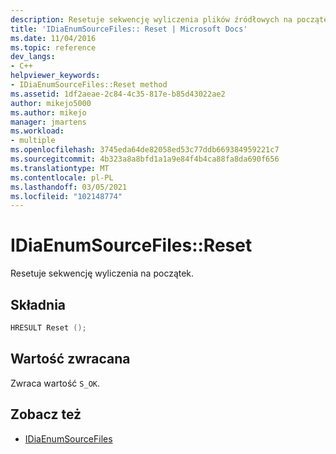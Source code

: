```yaml
---
description: Resetuje sekwencję wyliczenia plików źródłowych na początek.
title: 'IDiaEnumSourceFiles:: Reset | Microsoft Docs'
ms.date: 11/04/2016
ms.topic: reference
dev_langs:
- C++
helpviewer_keywords:
- IDiaEnumSourceFiles::Reset method
ms.assetid: 1df2aeae-2c84-4c35-817e-b85d43022ae2
author: mikejo5000
ms.author: mikejo
manager: jmartens
ms.workload:
- multiple
ms.openlocfilehash: 3745eda64de82058ed53c77ddb669384959221c7
ms.sourcegitcommit: 4b323a8a8bfd1a1a9e84f4b4ca88fa8da690f656
ms.translationtype: MT
ms.contentlocale: pl-PL
ms.lasthandoff: 03/05/2021
ms.locfileid: "102148774"
---
```

# <a name="idiaenumsourcefilesreset"></a>IDiaEnumSourceFiles::Reset
Resetuje sekwencję wyliczenia na początek.

## <a name="syntax"></a>Składnia

```C++
HRESULT Reset ();
```

## <a name="return-value"></a>Wartość zwracana
 Zwraca wartość `S_OK`.

## <a name="see-also"></a>Zobacz też
- [IDiaEnumSourceFiles](../../debugger/debug-interface-access/idiaenumsourcefiles.md)
